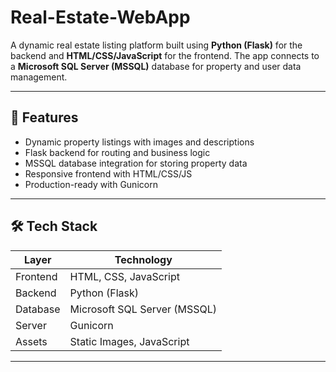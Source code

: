 # Real-Estate-WebApp
A dynamic real estate listing platform built using **Python (Flask)** for the backend and **HTML/CSS/JavaScript** for the frontend. The app connects to a **Microsoft SQL Server (MSSQL)** database for property and user data management.

---

## 🚀 Features

- Dynamic property listings with images and descriptions
- Flask backend for routing and business logic
- MSSQL database integration for storing property data
- Responsive frontend with HTML/CSS/JS
- Production-ready with Gunicorn

---

## 🛠️ Tech Stack

| Layer     | Technology                 |
|-----------|----------------------------|
| Frontend  | HTML, CSS, JavaScript      |
| Backend   | Python (Flask)             |
| Database  | Microsoft SQL Server (MSSQL) |
| Server    | Gunicorn                   |
| Assets    | Static Images, JavaScript  |

---


